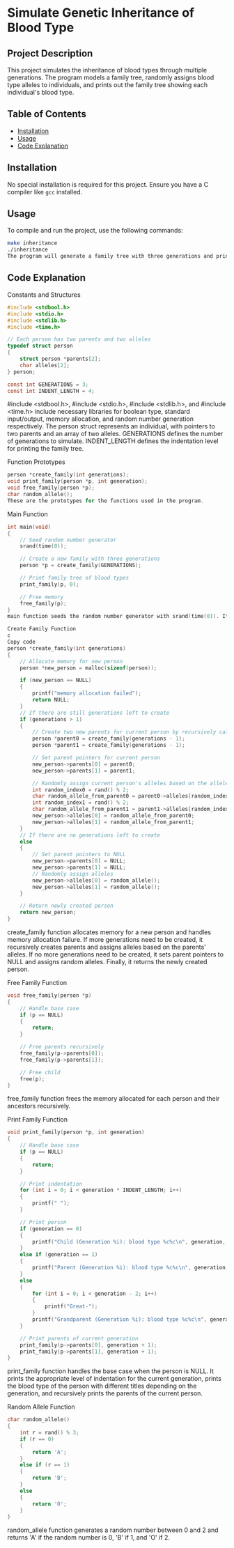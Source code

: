 # Simulate Genetic Inheritance of Blood Type

## Project Description

This project simulates the inheritance of blood types through multiple generations. The program models a family tree, randomly assigns blood type alleles to individuals, and prints out the family tree showing each individual's blood type.

## Table of Contents
- [Installation](#installation)
- [Usage](#usage)
- [Code Explanation](#code-explanation)

## Installation

No special installation is required for this project. Ensure you have a C compiler like `gcc` installed.

## Usage

To compile and run the project, use the following commands:
```bash
make inheritance
./inheritance
The program will generate a family tree with three generations and print each family member's blood type.
```

## Code Explanation
Constants and Structures
``` C
#include <stdbool.h>
#include <stdio.h>
#include <stdlib.h>
#include <time.h>

// Each person has two parents and two alleles
typedef struct person
{
    struct person *parents[2];
    char alleles[2];
} person;

const int GENERATIONS = 3;
const int INDENT_LENGTH = 4;
```
#include <stdbool.h>, #include <stdio.h>, #include <stdlib.h>, and #include <time.h> include necessary libraries for boolean type, standard input/output, memory allocation, and random number generation respectively. The person struct represents an individual, with pointers to two parents and an array of two alleles. GENERATIONS defines the number of generations to simulate. INDENT_LENGTH defines the indentation level for printing the family tree.

Function Prototypes
``` C
person *create_family(int generations);
void print_family(person *p, int generation);
void free_family(person *p);
char random_allele();
These are the prototypes for the functions used in the program.
```
Main Function
``` C
int main(void)
{
    // Seed random number generator
    srand(time(0));

    // Create a new family with three generations
    person *p = create_family(GENERATIONS);

    // Print family tree of blood types
    print_family(p, 0);

    // Free memory
    free_family(p);
}
main function seeds the random number generator with srand(time(0)). It then creates a new family tree with create_family(GENERATIONS), prints the family tree starting from the root person with print_family(p, 0), and finally frees the memory allocated for the family tree with free_family(p).

Create Family Function
c
Copy code
person *create_family(int generations)
{
    // Allocate memory for new person
    person *new_person = malloc(sizeof(person));

    if (new_person == NULL)
    {
        printf("memory allocation failed");
        return NULL;
    }
    // If there are still generations left to create
    if (generations > 1)
    {
        // Create two new parents for current person by recursively calling create_family
        person *parent0 = create_family(generations - 1);
        person *parent1 = create_family(generations - 1);

        // Set parent pointers for current person
        new_person->parents[0] = parent0;
        new_person->parents[1] = parent1;

        // Randomly assign current person's alleles based on the alleles of their parents
        int random_index0 = rand() % 2;
        char random_allele_from_parent0 = parent0->alleles[random_index0];
        int random_index1 = rand() % 2;
        char random_allele_from_parent1 = parent1->alleles[random_index1];
        new_person->alleles[0] = random_allele_from_parent0;
        new_person->alleles[1] = random_allele_from_parent1;
    }
    // If there are no generations left to create
    else
    {
        // Set parent pointers to NULL
        new_person->parents[0] = NULL;
        new_person->parents[1] = NULL;
        // Randomly assign alleles
        new_person->alleles[0] = random_allele();
        new_person->alleles[1] = random_allele();
    }

    // Return newly created person
    return new_person;
}
```
create_family function allocates memory for a new person and handles memory allocation failure. If more generations need to be created, it recursively creates parents and assigns alleles based on the parents' alleles. If no more generations need to be created, it sets parent pointers to NULL and assigns random alleles. Finally, it returns the newly created person.

Free Family Function
``` C
void free_family(person *p)
{
    // Handle base case
    if (p == NULL)
    {
        return;
    }

    // Free parents recursively
    free_family(p->parents[0]);
    free_family(p->parents[1]);

    // Free child
    free(p);
}
```
free_family function frees the memory allocated for each person and their ancestors recursively.

Print Family Function
``` C
void print_family(person *p, int generation)
{
    // Handle base case
    if (p == NULL)
    {
        return;
    }

    // Print indentation
    for (int i = 0; i < generation * INDENT_LENGTH; i++)
    {
        printf(" ");
    }

    // Print person
    if (generation == 0)
    {
        printf("Child (Generation %i): blood type %c%c\n", generation, p->alleles[0], p->alleles[1]);
    }
    else if (generation == 1)
    {
        printf("Parent (Generation %i): blood type %c%c\n", generation, p->alleles[0], p->alleles[1]);
    }
    else
    {
        for (int i = 0; i < generation - 2; i++)
        {
            printf("Great-");
        }
        printf("Grandparent (Generation %i): blood type %c%c\n", generation, p->alleles[0], p->alleles[1]);
    }

    // Print parents of current generation
    print_family(p->parents[0], generation + 1);
    print_family(p->parents[1], generation + 1);
}
```
print_family function handles the base case when the person is NULL. It prints the appropriate level of indentation for the current generation, prints the blood type of the person with different titles depending on the generation, and recursively prints the parents of the current person.

Random Allele Function
``` C
char random_allele()
{
    int r = rand() % 3;
    if (r == 0)
    {
        return 'A';
    }
    else if (r == 1)
    {
        return 'B';
    }
    else
    {
        return 'O';
    }
}
```
random_allele function generates a random number between 0 and 2 and returns 'A' if the random number is 0, 'B' if 1, and 'O' if 2.
